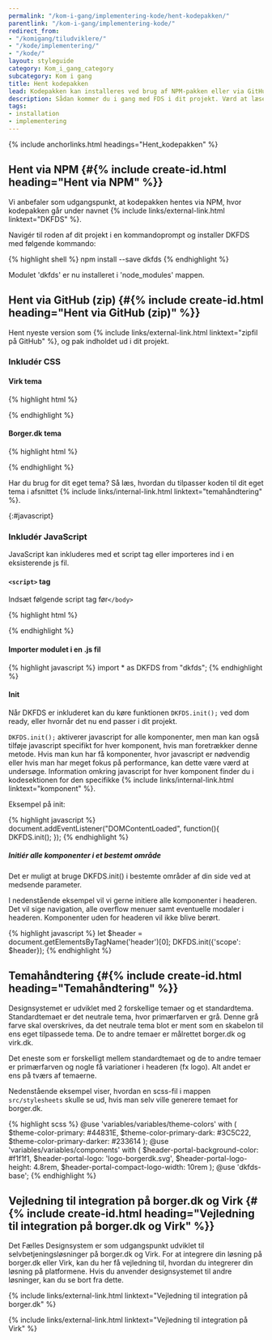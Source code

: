 ```yaml
---
permalink: "/kom-i-gang/implementering-kode/hent-kodepakken/"
parentlink: "/kom-i-gang/implementering-kode/"
redirect_from:
- "/komigang/tiludviklere/"
- "/kode/implementering/"
- "/kode/"
layout: styleguide
category: Kom_i_gang_category
subcategory: Kom i gang
title: Hent kodepakken
lead: Kodepakken kan installeres ved brug af NPM-pakken eller via GitHub som zip-fil.
description: Sådan kommer du i gang med FDS i dit projekt. Værd at læse for alle udviklere.
tags: 
- installation
- implementering
---
```


{% include anchorlinks.html headings="Hent_kodepakken" %}

## Hent via NPM {#{% include create-id.html heading="Hent via NPM" %}}

Vi anbefaler som udgangspunkt, at kodepakken hentes via NPM, hvor kodepakken går under navnet {% include links/external-link.html linktext="DKFDS" %}. 

Navigér til roden af dit projekt i en kommandoprompt og installer DKFDS med følgende kommando:

{% highlight shell %}
npm install --save dkfds
{% endhighlight %}

Modulet 'dkfds' er nu installeret i 'node_modules' mappen.

## Hent via GitHub (zip) {#{% include create-id.html heading="Hent via GitHub (zip)" %}}

Hent nyeste version som {% include links/external-link.html linktext="zipfil på GitHub" %}, og pak indholdet ud i dit projekt.

### Inkludér  CSS

#### Virk tema

{% highlight html %}
<link type="text/css" rel="stylesheet" href="[sti til DKFDS mappen]/dist/css/dkfds-virkdk.css" />
{% endhighlight %}

#### Borger.dk tema

{% highlight html %}
<link type="text/css" rel="stylesheet" href="[sti til DKFDS mappen]/dist/css/dkfds-borgerdk.css" />
{% endhighlight %}

Har du brug for dit eget tema? Så læs, hvordan du tilpasser koden til dit eget tema i afsnittet {% include links/internal-link.html linktext="temahåndtering" %}.

{:#javascript}
### Inkludér JavaScript

JavaScript kan inkluderes med et script tag eller importeres ind i en eksisterende js fil.

#### `<script>` tag
Indsæt følgende script tag før`</body>`

{% highlight html %}
<script src='[sti til DKFDS mappen]/dist/js/dkfds.js'></script>
{% endhighlight %}

#### Importer modulet i en .js fil

{% highlight javascript %}
import * as DKFDS from "dkfds";
{% endhighlight %}

#### Init

Når DKFDS er inkluderet kan du køre funktionen `DKFDS.init();` ved dom ready, eller hvornår det nu end passer i dit projekt.

`DKFDS.init();` aktiverer javascript for alle komponenter, men man kan også tilføje javascript specifikt for hver komponent, hvis man foretrækker denne metode. Hvis man kun har få komponenter, hvor javascript er nødvendig eller hvis man har meget fokus på performance, kan dette være værd at undersøge. Information omkring javascript for hver komponent finder du i kodesektionen for den specifikke {% include links/internal-link.html linktext="komponent" %}.

<p class="mb-2">Eksempel på init:</p>

{% highlight javascript %}
document.addEventListener("DOMContentLoaded", function(){
  DKFDS.init();
});
{% endhighlight %}

##### Initiér alle komponenter i et bestemt område
Det er muligt at bruge DKFDS.init() i bestemte områder af din side ved at medsende parameter.

I nedenstående eksempel vil vi gerne initiere alle komponenter i headeren. Det vil sige navigation, alle overflow menuer samt eventuelle modaler i headeren. Komponenter uden for headeren vil ikke blive berørt.

{% highlight javascript %}
let $header = document.getElementsByTagName('header')[0];
DKFDS.init({'scope': $header});
{% endhighlight %}

## Temahåndtering {#{% include create-id.html heading="Temahåndtering" %}}

Designsystemet er udviklet med 2 forskellige temaer og et standardtema. Standardtemaet er det neutrale tema, hvor primærfarven er grå. Denne grå farve skal overskrives, da det neutrale tema blot er ment som en skabelon til ens eget tilpassede tema. De to andre temaer er målrettet borger.dk og virk.dk.

Det eneste som er forskelligt mellem standardtemaet og de to andre temaer er primærfarven og nogle få variationer i headeren (fx logo). Alt andet er ens på tværs af temaerne.

Nedenstående eksempel viser, hvordan en scss-fil i mappen `src/stylesheets` skulle se ud, hvis man selv ville generere temaet for borger.dk. 

{% highlight scss %}
@use 'variables/variables/theme-colors' with (
    $theme-color-primary:               #44831E,
    $theme-color-primary-dark:          #3C5C22,
    $theme-color-primary-darker:        #233614
);
@use 'variables/variables/components' with (
    $header-portal-background-color:    #f1f1f1,
    $header-portal-logo:                'logo-borgerdk.svg',
    $header-portal-logo-height:         4.8rem,
    $header-portal-compact-logo-width:  10rem
);
@use 'dkfds-base';
{% endhighlight %}

## Vejledning til integration på borger.dk og Virk {#{% include create-id.html heading="Vejledning til integration på borger.dk og Virk" %}}

Det Fælles Designsystem er som udgangspunkt udviklet til selvbetjeningsløsninger på borger.dk og Virk. For at integrere din løsning på borger.dk eller Virk, kan du her få vejledning til, hvordan du integrerer din løsning på platformene. Hvis du anvender designsystemet til andre løsninger, kan du se bort fra dette.

{% include links/external-link.html linktext="Vejledning til integration på borger.dk" %}

{% include links/external-link.html linktext="Vejledning til integration på Virk" %}

